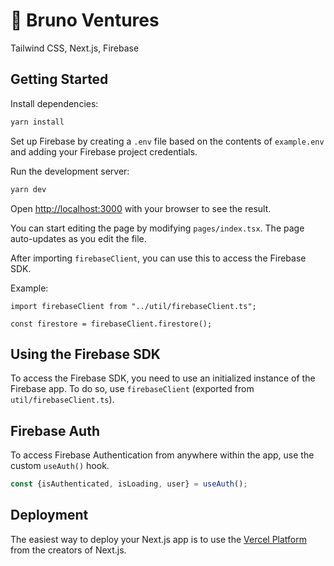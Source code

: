 # 🐻 Bruno Ventures

Tailwind CSS, Next.js, Firebase

## Getting Started

Install dependencies:

```bash
yarn install
```

Set up Firebase by creating a `.env` file based on the contents of `example.env` and adding your Firebase project
credentials.

Run the development server:

```bash
yarn dev
```

Open [http://localhost:3000](http://localhost:3000) with your browser to see the result.

You can start editing the page by modifying `pages/index.tsx`. The page auto-updates as you edit the file.

After importing `firebaseClient`, you can use this to access the Firebase SDK.

Example:
```typescript=
import firebaseClient from "../util/firebaseClient.ts";

const firestore = firebaseClient.firestore();
```

## Using the Firebase SDK

To access the Firebase SDK, you need to use an initialized instance of the Firebase app. To do so, use `firebaseClient` (exported from `util/firebaseClient.ts`).

## Firebase Auth

To access Firebase Authentication from anywhere within the app, use the custom `useAuth()` hook. 

```javascript
const {isAuthenticated, isLoading, user} = useAuth();
```

## Deployment

The easiest way to deploy your Next.js app is to use
the [Vercel Platform](https://vercel.com/new?utm_medium=default-template&filter=next.js&utm_source=create-next-app&utm_campaign=create-next-app-readme)
from the creators of Next.js.
